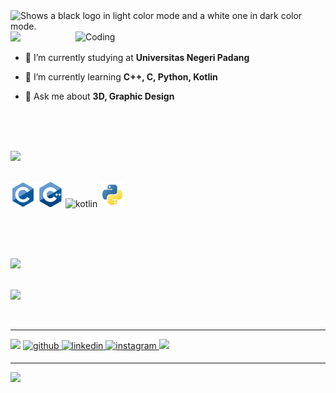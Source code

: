 <picture>
  <source media="(prefers-color-scheme: dark)" srcset="https://github.com/SirGhazian/SirGhazian/assets/142916107/759bc400-b7a8-4c7f-b12b-daf7a69fb597">
  <source media="(prefers-color-scheme: light)" srcset="https://github.com/SirGhazian/SirGhazian/assets/142916107/d23d88a0-f429-46ef-bd48-9a57d1c56699">
</picture>

<picture>
  <source media="(prefers-color-scheme: dark)" srcset="https://raw.githubusercontent.com/GiorgosXou/Random-stuff/main/Programming/StackOverflow/Answers/70200610_11465149/w.png">
  <source media="(prefers-color-scheme: light)" srcset="https://raw.githubusercontent.com/GiorgosXou/Random-stuff/main/Programming/StackOverflow/Answers/70200610_11465149/b.png">
  <img alt="Shows a black logo in light color mode and a white one in dark color mode." src="https://user-images.githubusercontent.com/25423296/163456779-a8556205-d0a5-45e2-ac17-42d089e3c3f8.png">
</picture>

<br/>  

<img align="right" alt="Coding" width="400" src="https://github.com/SirGhazian/SirGhazian/assets/142916107/19e88997-fcbd-4e2c-85d0-abf37ea6c804">

<img height="30" src="https://github.com/SirGhazian/SirGhazian/assets/142916107/503e9fa1-1708-4565-af76-a36949dd87eb">

- 🔭 I’m currently studying at **Universitas Negeri Padang**

- 🌱 I’m currently learning **C++, C, Python, Kotlin**

- 💬 Ask me about **3D, Graphic Design**

<p align="left">
</p>

<br/>

<br/><br/>
<img height="30" src="https://github.com/SirGhazian/SirGhazian/assets/142916107/9a44bfd2-f8dc-4576-a024-c3f94cb037e7">
<img src="https://media.tenor.com/zhIZszouG8QAAAAi/line-divider.gif" width="100%" height="2px"/>

<p align="left"> <img src="https://raw.githubusercontent.com/devicons/devicon/master/icons/c/c-original.svg" alt="c" width="40" height="40"/> </a>
<img src="https://raw.githubusercontent.com/devicons/devicon/master/icons/cplusplus/cplusplus-original.svg" alt="cplusplus" width="40" height="40"/> </a>
<img src="https://www.vectorlogo.zone/logos/kotlinlang/kotlinlang-icon.svg" alt="kotlin" width="40" height="40"/> </a>
<img src="https://raw.githubusercontent.com/devicons/devicon/master/icons/python/python-original.svg" alt="python" width="40" height="40"/> </a> </p>
<br/>

<br/><br/>
<img height="30" src="https://github.com/SirGhazian/SirGhazian/assets/142916107/3f69f4e7-0670-40a3-acff-e88829804092">
<img src="https://media.tenor.com/zhIZszouG8QAAAAi/line-divider.gif" width="100%" height="2px"/>

<img height="30" src="https://github.com/SirGhazian/SirGhazian/assets/142916107/3a7aff5f-f1c3-428f-8ea1-2e6845c38c37">

<br/><hr/> 

<img height="30" src="https://github.com/SirGhazian/SirGhazian/assets/142916107/bbc01c25-0494-4bff-8b31-cee9b843c74d">     
<a href="https://github.com/SirGhazian" target="_blank">
<img src=https://img.shields.io/badge/github-%2324292e.svg?&style=for-the-badge&logo=github&logoColor=white alt=github style="margin-bottom: 5px;" />
</a>
<a href="https://www.linkedin.com/in/ghazian-tza-1054b9291/" target="_blank">
<img src=https://img.shields.io/badge/linkedin-%231E77B5.svg?&style=for-the-badge&logo=linkedin&logoColor=white alt=linkedin style="margin-bottom: 5px;" />
</a>
<a href="https://instagram.com/ghazian_tza" target="_blank">
<img src=https://img.shields.io/badge/instagram-%23000000.svg?&style=for-the-badge&logo=instagram&logoColor=white alt=instagram style="margin-bottom: 5px;" />
</a>
<a href="https://www.artstation.com/ghazian_tza" target="_blank">
<img height="28.3" src="https://github.com/SirGhazian/SirGhazian/assets/142916107/9998d209-6da0-4e34-9621-a113c6c2bb0e"/>

</a>
<hr/> 

<img align="left" width="1100" src="https://images-wixmp-ed30a86b8c4ca887773594c2.wixmp.com/f/7de35d9d-28fe-49d3-982f-5a99cf882175/d92nrfe-bc74d9e1-f404-47d5-b42b-2c3359d069a6.gif?token=eyJ0eXAiOiJKV1QiLCJhbGciOiJIUzI1NiJ9.eyJzdWIiOiJ1cm46YXBwOjdlMGQxODg5ODIyNjQzNzNhNWYwZDQxNWVhMGQyNmUwIiwiaXNzIjoidXJuOmFwcDo3ZTBkMTg4OTgyMjY0MzczYTVmMGQ0MTVlYTBkMjZlMCIsIm9iaiI6W1t7InBhdGgiOiJcL2ZcLzdkZTM1ZDlkLTI4ZmUtNDlkMy05ODJmLTVhOTljZjg4MjE3NVwvZDkybnJmZS1iYzc0ZDllMS1mNDA0LTQ3ZDUtYjQyYi0yYzMzNTlkMDY5YTYuZ2lmIn1dXSwiYXVkIjpbInVybjpzZXJ2aWNlOmZpbGUuZG93bmxvYWQiXX0.TO9L_o9u1Q9R7Zz-mj_KLbLBExBMYAbiXY7YcoZAy9Q">

</div>  
